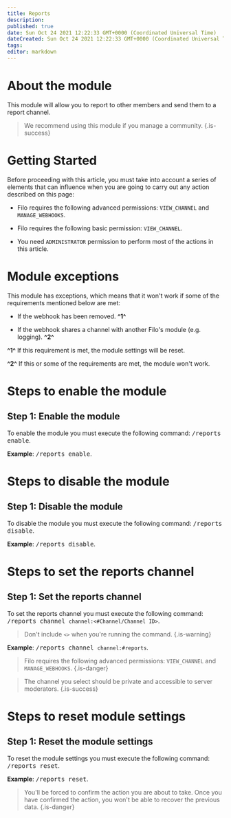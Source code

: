 ```yaml
---
title: Reports
description:
published: true
date: Sun Oct 24 2021 12:22:33 GMT+0000 (Coordinated Universal Time)
dateCreated: Sun Oct 24 2021 12:22:33 GMT+0000 (Coordinated Universal Time)
tags:
editor: markdown
---
```


# About the module

This module will allow you to report to other members and send them to a report channel.

> We recommend using this module if you manage a community.
{.is-success}

# Getting Started

Before proceeding with this article, you must take into account a series of elements that can influence when you are going to carry out any action described on this page:

- Filo requires the following advanced permissions: ``VIEW_CHANNEL`` and ``MANAGE_WEBHOOKS``.

- Filo requires the following basic permission: ``VIEW_CHANNEL``.

- You need ``ADMINISTRATOR`` permission to perform most of the actions in this article.

# Module exceptions

This module has exceptions, which means that it won't work if some of the requirements mentioned below are met:

- If the webhook has been removed. **^1^**

- If the webhook shares a channel with another Filo's module (e.g. logging). **^2^**

**^1^** If this requirement is met, the module settings will be reset.

**^2^** If this or some of the requirements are met, the module won't work.

# Steps to enable the module

## **Step 1**: Enable the module

To enable the module you must execute the following command: <kbd>/reports enable</kbd>.

**Example**: <kbd>/reports enable</kbd>.

# Steps to disable the module

## **Step 1**: Disable the module

To disable the module you must execute the following command: <kbd>/reports disable</kbd>.

**Example**: <kbd>/reports disable</kbd>.

# Steps to set the reports channel

## **Step 1**: Set the reports channel

To set the reports channel you must execute the following command: <kbd>/reports channel ``channel:<#Channel/Channel ID>``</kbd>.

> Don't include ``<>`` when you're running the command.
{.is-warning}

**Example**: <kbd>/reports channel ``channel:#reports``</kbd>.

> Filo requires the following advanced permissions: ``VIEW_CHANNEL`` and ``MANAGE_WEBHOOKS``.
{.is-danger}

> The channel you select should be private and accessible to server moderators.
{.is-success}

# Steps to reset module settings

## **Step 1**: Reset the module settings

To reset the module settings you must execute the following command: <kbd>/reports reset</kbd>.

**Example**: <kbd>/reports reset</kbd>.

> You'll be forced to confirm the action you are about to take. Once you have confirmed the action, you won't be able to recover the previous data.
{.is-danger}
